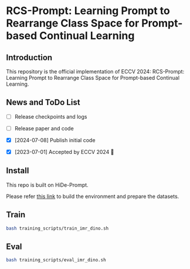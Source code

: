 # RCS-Prompt: Learning Prompt to Rearrange Class Space for Prompt-based Continual Learning

## Introduction

This repository is the official implementation of ECCV 2024: RCS-Prompt: Learning Prompt to Rearrange Class Space for Prompt-based Continual Learning.

## News and ToDo List

- [ ] Release checkpoints and logs
- [ ] Release paper and code
- [x] [2024-07-08] Publish initial code
- [x] [2023-07-01] Accepted by ECCV 2024 🎉 


## Install
This repo is built on HiDe-Prompt.

Please refer [this link](https://github.com/thu-ml/HiDe-Prompt) to build the environment and prepare the datasets.

## Train

```bash
bash training_scripts/train_imr_dino.sh
```

## Eval

```bash
bash training_scripts/eval_imr_dino.sh
```

